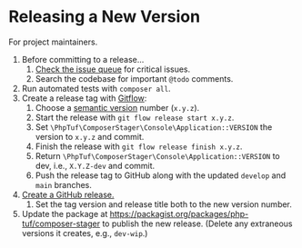 # Releasing a New Version

For project maintainers.

1. Before committing to a release...
    1. [Check the issue queue](https://github.com/php-tuf/composer-stager/issues) for critical issues.
    1. Search the codebase for important `@todo` comments.
1. Run automated tests with `composer all`.
1. Create a release tag with [Gitflow](https://github.com/nvie/gitflow):
    1. Choose a [semantic version](https://semver.org/) number (`x.y.z`).
    1. Start the release with `git flow release start x.y.z`.
    1. Set `\PhpTuf\ComposerStager\Console\Application::VERSION` the version to `x.y.z` and commit.
    1. Finish the release with `git flow release finish x.y.z`.
    1. Return `\PhpTuf\ComposerStager\Console\Application::VERSION` to dev, i.e., `X.Y.Z-dev` and commit.
    1. Push the release tag to GitHub along with the updated `develop` and `main` branches.
1. [Create a GitHub release.](https://help.github.com/articles/creating-releases/)
    1. Set the tag version and release title both to the new version number.
1. Update the package at https://packagist.org/packages/php-tuf/composer-stager to publish the new release. (Delete any extraneous versions it creates, e.g., `dev-wip`.)
